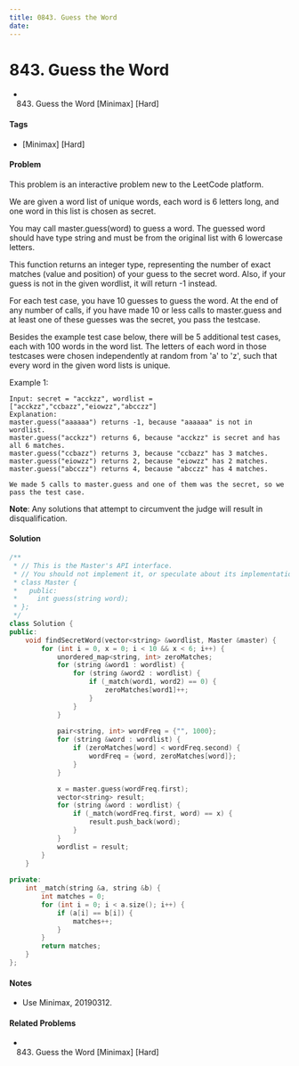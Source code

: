 ```yaml
---
title: 0843. Guess the Word
date: 
---
```


# 843. Guess the Word
- 843. Guess the Word [Minimax] [Hard]

#### Tags
- [Minimax] [Hard]

#### Problem
This problem is an interactive problem new to the LeetCode platform.

We are given a word list of unique words, each word is 6 letters long, and one word in this list is chosen as secret.

You may call master.guess(word) to guess a word.  The guessed word should have type string and must be from the original list with 6 lowercase letters.

This function returns an integer type, representing the number of exact matches (value and position) of your guess to the secret word.  Also, if your guess is not in the given wordlist, it will return -1 instead.

For each test case, you have 10 guesses to guess the word. At the end of any number of calls, if you have made 10 or less calls to master.guess and at least one of these guesses was the secret, you pass the testcase.

Besides the example test case below, there will be 5 additional test cases, each with 100 words in the word list.  The letters of each word in those testcases were chosen independently at random from 'a' to 'z', such that every word in the given word lists is unique.

Example 1:

    Input: secret = "acckzz", wordlist = ["acckzz","ccbazz","eiowzz","abcczz"]
    Explanation:
    master.guess("aaaaaa") returns -1, because "aaaaaa" is not in wordlist.
    master.guess("acckzz") returns 6, because "acckzz" is secret and has all 6 matches.
    master.guess("ccbazz") returns 3, because "ccbazz" has 3 matches.
    master.guess("eiowzz") returns 2, because "eiowzz" has 2 matches.
    master.guess("abcczz") returns 4, because "abcczz" has 4 matches.

    We made 5 calls to master.guess and one of them was the secret, so we pass the test case.

**Note**: Any solutions that attempt to circumvent the judge will result in disqualification.

#### Solution
``` C++
/**
 * // This is the Master's API interface.
 * // You should not implement it, or speculate about its implementation
 * class Master {
 *   public:
 *     int guess(string word);
 * };
 */
class Solution {
public:
    void findSecretWord(vector<string> &wordlist, Master &master) {
        for (int i = 0, x = 0; i < 10 && x < 6; i++) {
            unordered_map<string, int> zeroMatches;
            for (string &word1 : wordlist) {
                for (string &word2 : wordlist) {
                    if (_match(word1, word2) == 0) {
                        zeroMatches[word1]++;
                    }
                }
            }
            
            pair<string, int> wordFreq = {"", 1000};
            for (string &word : wordlist) {
                if (zeroMatches[word] < wordFreq.second) {
                    wordFreq = {word, zeroMatches[word]};
                }
            }

            x = master.guess(wordFreq.first);
            vector<string> result;
            for (string &word : wordlist) {
                if (_match(wordFreq.first, word) == x) {
                    result.push_back(word);
                }
            }
            wordlist = result;
        }
    }
    
private:
    int _match(string &a, string &b) {
        int matches = 0;
        for (int i = 0; i < a.size(); i++) {
            if (a[i] == b[i]) {
                matches++;
            }
        }
        return matches;
    }
};
```

#### Notes
- Use Minimax, 20190312.

#### Related Problems
- 843. Guess the Word [Minimax] [Hard]
